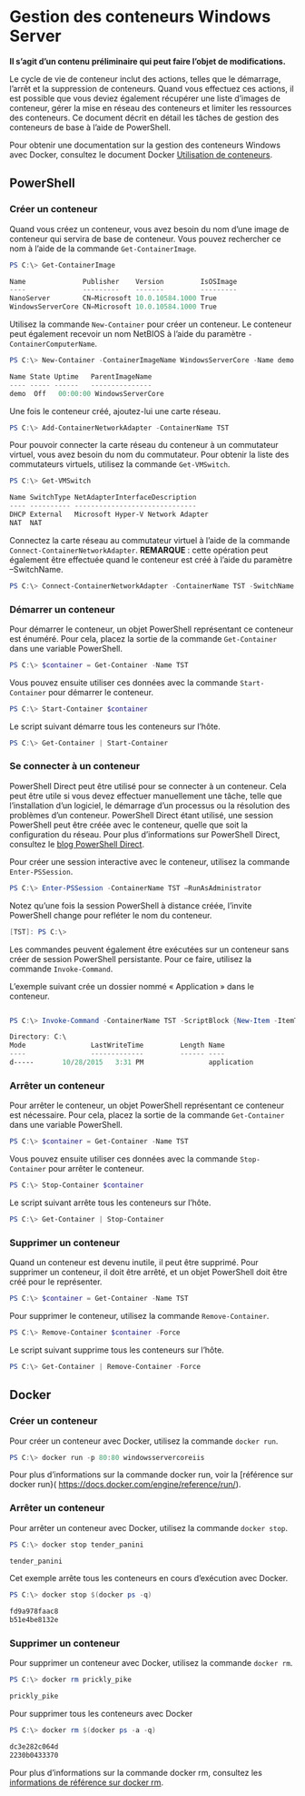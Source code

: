 # Gestion des conteneurs Windows Server

**Il s’agit d’un contenu préliminaire qui peut faire l’objet de modifications.**

Le cycle de vie de conteneur inclut des actions, telles que le démarrage, l’arrêt et la suppression de conteneurs. Quand vous effectuez ces actions, il est possible que vous deviez également récupérer une liste d’images de conteneur, gérer la mise en réseau des conteneurs et limiter les ressources des conteneurs. Ce document décrit en détail les tâches de gestion des conteneurs de base à l’aide de PowerShell.

Pour obtenir une documentation sur la gestion des conteneurs Windows avec Docker, consultez le document Docker [Utilisation de conteneurs](https://docs.docker.com/userguide/usingdocker/).

## PowerShell

### Créer un conteneur

Quand vous créez un conteneur, vous avez besoin du nom d’une image de conteneur qui servira de base de conteneur. Vous pouvez rechercher ce nom à l’aide de la commande `Get-ContainerImage`.

```powershell
PS C:\> Get-ContainerImage

Name              Publisher    Version         IsOSImage
----              ---------    -------         ---------
NanoServer        CN=Microsoft 10.0.10584.1000 True
WindowsServerCore CN=Microsoft 10.0.10584.1000 True
```

Utilisez la commande `New-Container` pour créer un conteneur. Le conteneur peut également recevoir un nom NetBIOS à l’aide du paramètre `- ContainerComputerName`.

```powershell
PS C:\> New-Container -ContainerImageName WindowsServerCore -Name demo -ContainerComputerName demo

Name State Uptime   ParentImageName
---- ----- ------   ---------------
demo  Off   00:00:00 WindowsServerCore
```

Une fois le conteneur créé, ajoutez-lui une carte réseau.

```powershell
PS C:\> Add-ContainerNetworkAdapter -ContainerName TST
```

Pour pouvoir connecter la carte réseau du conteneur à un commutateur virtuel, vous avez besoin du nom du commutateur. Pour obtenir la liste des commutateurs virtuels, utilisez la commande `Get-VMSwitch`.

```powershell
PS C:\> Get-VMSwitch

Name SwitchType NetAdapterInterfaceDescription
---- ---------- ------------------------------
DHCP External   Microsoft Hyper-V Network Adapter
NAT  NAT
```

Connectez la carte réseau au commutateur virtuel à l’aide de la commande `Connect-ContainerNetworkAdapter`. **REMARQUE** : cette opération peut également être effectuée quand le conteneur est créé à l’aide du paramètre –SwitchName.

```powershell
PS C:\> Connect-ContainerNetworkAdapter -ContainerName TST -SwitchName NAT
```

### Démarrer un conteneur

Pour démarrer le conteneur, un objet PowerShell représentant ce conteneur est énuméré. Pour cela, placez la sortie de la commande `Get-Container` dans une variable PowerShell.

```powershell
PS C:\> $container = Get-Container -Name TST
```

Vous pouvez ensuite utiliser ces données avec la commande `Start-Container` pour démarrer le conteneur.

```powershell
PS C:\> Start-Container $container
```

Le script suivant démarre tous les conteneurs sur l’hôte.

```powershell
PS C:\> Get-Container | Start-Container
```

### Se connecter à un conteneur

PowerShell Direct peut être utilisé pour se connecter à un conteneur. Cela peut être utile si vous devez effectuer manuellement une tâche, telle que l’installation d’un logiciel, le démarrage d’un processus ou la résolution des problèmes d’un conteneur. PowerShell Direct étant utilisé, une session PowerShell peut être créée avec le conteneur, quelle que soit la configuration du réseau. Pour plus d’informations sur PowerShell Direct, consultez le [blog PowerShell Direct](http://blogs.technet.com/b/virtualization/archive/2015/05/14/powershell-direct-running-powershell-inside-a-virtual-machine-from-the-hyper-v-host.aspx).

Pour créer une session interactive avec le conteneur, utilisez la commande `Enter-PSSession`.

 ```powershell
PS C:\> Enter-PSSession -ContainerName TST –RunAsAdministrator
 ```

Notez qu’une fois la session PowerShell à distance créée, l’invite PowerShell change pour refléter le nom du conteneur.

```powershell
[TST]: PS C:\>
```

Les commandes peuvent également être exécutées sur un conteneur sans créer de session PowerShell persistante. Pour ce faire, utilisez la commande `Invoke-Command`.

L’exemple suivant crée un dossier nommé « Application » dans le conteneur.

```powershell

PS C:\> Invoke-Command -ContainerName TST -ScriptBlock {New-Item -ItemType Directory -Path c:\application }

Directory: C:\
Mode                LastWriteTime         Length Name                                                 PSComputerName
----                -------------         ------ ----                                                 --------------
d-----       10/28/2015   3:31 PM                application                                          TST
```

### Arrêter un conteneur

Pour arrêter le conteneur, un objet PowerShell représentant ce conteneur est nécessaire. Pour cela, placez la sortie de la commande `Get-Container` dans une variable PowerShell.

```powershell
PS C:\> $container = Get-Container -Name TST
```

Vous pouvez ensuite utiliser ces données avec la commande `Stop-Container` pour arrêter le conteneur.

```powershell
PS C:\> Stop-Container $container
```

Le script suivant arrête tous les conteneurs sur l’hôte.

```powershell
PS C:\> Get-Container | Stop-Container
```

### Supprimer un conteneur

Quand un conteneur est devenu inutile, il peut être supprimé. Pour supprimer un conteneur, il doit être arrêté, et un objet PowerShell doit être créé pour le représenter.

```powershell
PS C:\> $container = Get-Container -Name TST
```

Pour supprimer le conteneur, utilisez la commande `Remove-Container`.

```powershell
PS C:\> Remove-Container $container -Force
```

Le script suivant supprime tous les conteneurs sur l’hôte.

```powershell
PS C:\> Get-Container | Remove-Container -Force
```

## Docker

### Créer un conteneur

Pour créer un conteneur avec Docker, utilisez la commande `docker run`.

```powershell
PS C:\> docker run -p 80:80 windowsservercoreiis
```

Pour plus d’informations sur la commande docker run, voir la [référence sur docker run}( https://docs.docker.com/engine/reference/run/).

### Arrêter un conteneur

Pour arrêter un conteneur avec Docker, utilisez la commande `docker stop`.

```powershell
PS C:\> docker stop tender_panini

tender_panini
```

Cet exemple arrête tous les conteneurs en cours d’exécution avec Docker.

```powershell
PS C:\> docker stop $(docker ps -q)

fd9a978faac8
b51e4be8132e
```

### Supprimer un conteneur

Pour supprimer un conteneur avec Docker, utilisez la commande `docker rm`.

```powershell
PS C:\> docker rm prickly_pike

prickly_pike
```

Pour supprimer tous les conteneurs avec Docker

```powershell
PS C:\> docker rm $(docker ps -a -q)

dc3e282c064d
2230b0433370
```

Pour plus d’informations sur la commande docker rm, consultez les [informations de référence sur docker rm](https://docs.docker.com/engine/reference/commandline/rm/).




<!--HONumber=Feb16_HO1-->
